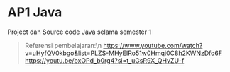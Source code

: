 # AP1 Java
Project dan Source code Java selama semester 1
> Referensi pembelajaran:\n
> https://www.youtube.com/watch?v=uHyfQV0kbgo&list=PLZS-MHyEIRo51w0Hmqi0C8h2KWNzDfo6F
> https://youtu.be/bxOPd_b0rg4?si=t_uGsR9X_QHvZU-f

